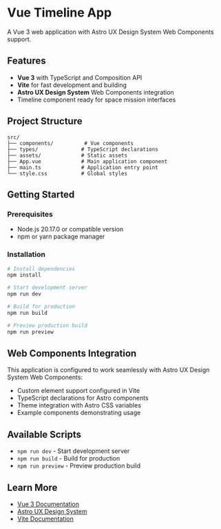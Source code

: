 # Vue Timeline App

A Vue 3 web application with Astro UX Design System Web Components support.

## Features

- **Vue 3** with TypeScript and Composition API
- **Vite** for fast development and building
- **Astro UX Design System** Web Components integration
- Timeline component ready for space mission interfaces

## Project Structure

```
src/
├── components/          # Vue components
├── types/              # TypeScript declarations
├── assets/             # Static assets
├── App.vue             # Main application component
├── main.ts             # Application entry point
└── style.css           # Global styles
```

## Getting Started

### Prerequisites

- Node.js 20.17.0 or compatible version
- npm or yarn package manager

### Installation

```bash
# Install dependencies
npm install

# Start development server
npm run dev

# Build for production
npm run build

# Preview production build
npm run preview
```

## Web Components Integration

This application is configured to work seamlessly with Astro UX Design System Web Components:

- Custom element support configured in Vite
- TypeScript declarations for Astro components
- Theme integration with Astro CSS variables
- Example components demonstrating usage

## Available Scripts

- `npm run dev` - Start development server
- `npm run build` - Build for production
- `npm run preview` - Preview production build

## Learn More

- [Vue 3 Documentation](https://vuejs.org/)
- [Astro UX Design System](https://astrouxds.com/)
- [Vite Documentation](https://vitejs.dev/)

